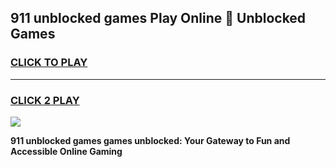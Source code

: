 
## 911 unblocked games Play Online 👋 Unblocked Games
<h3>
<a href="https://premium.freeplayer.one?title=911_unblocked_games&ref=19F">CLICK TO PLAY</a></h3>
<hr>

<h3>
<a href="https://premium.freeplayer.one?title=911_unblocked_games&ref=19F">CLICK 2 PLAY</a>
  
</h3>

<a href="https://premium.freeplayer.one?title=911_unblocked_games&ref=19F"><img src="https://clearcache.store/games.png"></a>


**911 unblocked games games unblocked: Your Gateway to Fun and Accessible Online Gaming**
